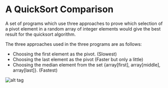 # A QuickSort Comparison

A set of programs which use three approaches to prove which selection of a pivot element in a random array of integer elements would give the best result for the quicksort algorithm.

The three approaches used in the three programs are as follows:
- Choosing the first element as the pivot. (Slowest)
- Choosing the last element as the pivot (Faster but only a little)
- Choosing the median element from the set {array[first], array[middle], array[last]}. (Fastest)

![alt tag](https://www.nczonline.net/images/wp-content/uploads/2012/11/quicksort_21.png)
